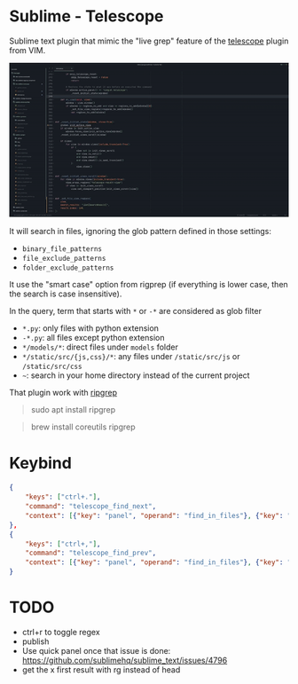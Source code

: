 # Sublime - Telescope
Sublime text plugin that mimic the "live grep" feature of the [telescope](https://github.com/nvim-telescope/telescope.nvim) plugin from VIM.

<p align="center">
  <img src="img/demo.gif">
</p>


It will search in files, ignoring the glob pattern defined in those settings:
- `binary_file_patterns`
- `file_exclude_patterns`
- `folder_exclude_patterns`

It use the "smart case" option from rigprep (if everything is lower case, then the search is case insensitive).

In the query, term that starts with `*` or `-*` are considered as glob filter
- `*.py`: only files with python extension
- `-*.py`: all files except python extension
- `*/models/*`: direct files under `models` folder
- `*/static/src/{js,css}/*`: any files under `/static/src/js` or `/static/src/css`
- `~`: search in your home directory instead of the current project

That plugin work with [ripgrep](https://github.com/BurntSushi/ripgrep)

> sudo apt install ripgrep

> brew install coreutils ripgrep

# Keybind
```json
{
    "keys": ["ctrl+."],
    "command": "telescope_find_next",
    "context": [{"key": "panel", "operand": "find_in_files"}, {"key": "panel_has_focus"}],
},
{
    "keys": ["ctrl+,"],
    "command": "telescope_find_prev",
    "context": [{"key": "panel", "operand": "find_in_files"}, {"key": "panel_has_focus"}],
}
```

# TODO
- ctrl+r to toggle regex
- publish
- Use quick panel once that issue is done: https://github.com/sublimehq/sublime_text/issues/4796
- get the x first result with rg instead of head
